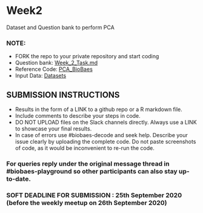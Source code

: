 # Week2
Dataset and Question bank to perform PCA

### NOTE: 
- FORK the repo to your private repository and start coding 
- Question bank: [Week_2_Task.md](https://github.com/BioBaes/Week2/blob/master/Week%202%20Task/Week%202%20Task/Week_2_Task.md)
- Reference Code: [PCA_BioBaes](https://github.com/BioBaes/Week2/blob/master/Week%202%20Task/Week%202%20Task/PCA_BioBaes.pdf)
- Input Data: [Datasets](https://github.com/BioBaes/Week2/tree/master/Week%202%20Task/Week%202%20Task/Dataset)


## SUBMISSION INSTRUCTIONS
- Results in the form of a LINK to a github repo or a R markdown file. 
- Include comments to describe your steps in code.
- DO NOT UPLOAD files on the Slack channels directly. Always use a LINK to showcase your final results.
- In case of errors use #biobaes-decode and seek help. Describe your issue clearly by uploading the complete code. Do not paste screenshots of code, as it would be   inconvenient to re-run the code. 

### For queries reply under the original message thread in #biobaes-playground so other participants can also stay up-to-date.

### SOFT DEADLINE FOR SUBMISSION : 25th September 2020 (before the weekly meetup on 26th September 2020)
